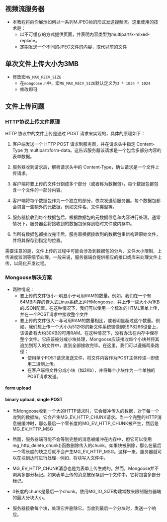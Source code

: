 ## 视频流服务器

+ 本教程将向你展示如何以一系列MJPEG帧的形式发送视频流。这里使用的技术是：
  + 以不可缓存的方式提供页面，并表明内容类型为multipart/x-mixed-replace。
  + 定期发送一个不同的JPEG文件的内容，取代以前的文件

## 单次文件上传大小为3MB

+ 修改宏`MG_MAX_RECV_SIZE`
  + 在`mongoose.h`中，宏`MG_MAX_RECV_SIZE`默认定义为`3 * 1024 * 1024`
  + 修改即可

## 文件上传问题

### HTTP协议上传文件原理

HTTP 协议中的文件上传是通过 POST 请求来实现的，具体的原理如下：

1. 客户端发送一个 HTTP POST 请求到服务器，并在请求头中指定 Content-Type 为 multipart/form-data。这告诉服务器该请求是一个包含多部分内容的表单数据。

2. 服务器收到请求后，解析请求头中的 Content-Type，确认请求是一个文件上传请求。

3. 客户端将要上传的文件分割成多个部分（或者称为数据包），每个数据包都包含一个文件的一部分内容。

4. 客户端将每个数据包作为一个独立的部分，依次发送给服务器。每个数据包都会包含一些额外的元数据，例如文件名、文件类型等。

5. 服务器接收到每个数据包后，根据数据包的元数据信息和内容进行处理。通常情况下，服务器会将接收到的数据包保存到临时文件或内存中。

6. 当所有数据包都接收完毕后，服务器根据接收到的数据包重新构建原始文件，并将其保存到指定的位置。

需要注意的是，文件上传的过程中可能会涉及到数据包的分片、文件大小限制、上传进度监测等细节处理。一般来说，服务器端会提供相应的接口或库来处理文件上传，以简化开发过程。

### Mongoose解决方案

+ 两种情况：
  + 要上传的文件很小--明显小于可用RAM的数量。例如，我们在一个有64MB内存的嵌入式Linux系统上运行Mongoose，并上传一些大小为1KB的JSON配置。在这种情况下，我们可以使用一个标准的HTML表单上传，并在一个POST请求中接收整个文件
  + 要上传的文件很大--与可用RAM的数量相比，或者明显超过这个数量。例如，我们想上传一个大小为512KB的新文件系统镜像到ESP8266设备上，该设备有大约30KB的可用RAM。在这种情况下，没有办法在内存中保存整个文件。它应该被分成小块处理，Mongoose应该接收每个小块并将其追加到写入的文件中，直到全部接收完毕。在这里，我们可以遵循两条路径：
    + 使用单个POST请求发送文件，将文件内容作为POST主体传递--即使用二进制上传。
    + 在客户端将文件分成小块（如2Kb），并将每个小块作为一个单独的POST请求发送。

#### form upload

#### binary upload, single POST

+ 当Mongoose收到一个大的HTTP请求时，它会缓冲传入的数据，对于每一个收到的数据块，它会产生MG_EV_HTTP_CHUNK请求。当一个完整的HTTP消息被缓冲时，那么最后一个零长度的MG_EV_HTTP_CHUNK被产生，然后是MG_EV_HTTP_MSG 
+ 然而，服务器端可能不会等到完整的消息被缓冲在内存中，但它可以使用mg_http_delete_chunk()函数删除传入的chunk。如果块被删除，那么在最后一个零长度的块之后就不会产生MG_EV_HTTP_MSG。这样一来，服务器就可以在块到达时进行处理--例如，将块写入文件中。
+ MG_EV_HTTP_CHUNK消息也是为表单上传生成的。然而，Mongoose并不剥离多部分标记。如果表单上传的消息被保存到一个文件中，它将包含多部分标记。

+ 0长度的chunk是最后一个chunk。使用MG_IO_SIZE构建常数来限制服务器端的最大分块大小。

+ 服务器接收每个块，处理它并删除它。当收到最后一个分块时，发送一个响应。